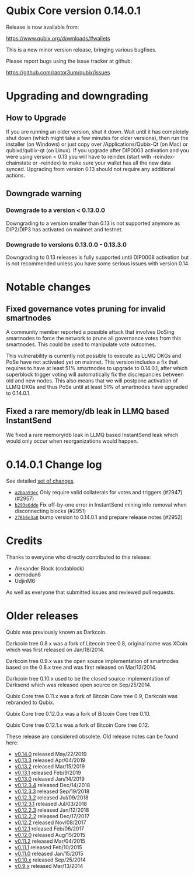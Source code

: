 Qubix Core version 0.14.0.1
==========================

Release is now available from:

  <https://www.qubix.org/downloads/#wallets>

This is a new minor version release, bringing various bugfixes.

Please report bugs using the issue tracker at github:

  <https://github.com/raptor3um/qubix/issues>


Upgrading and downgrading
=========================

How to Upgrade
--------------

If you are running an older version, shut it down. Wait until it has completely
shut down (which might take a few minutes for older versions), then run the
installer (on Windows) or just copy over /Applications/Qubix-Qt (on Mac) or
qubixd/qubix-qt (on Linux). If you upgrade after DIP0003 activation and you were
using version < 0.13 you will have to reindex (start with -reindex-chainstate
or -reindex) to make sure your wallet has all the new data synced. Upgrading from
version 0.13 should not require any additional actions.

Downgrade warning
-----------------

### Downgrade to a version < 0.13.0.0

Downgrading to a version smaller than 0.13 is not supported anymore as DIP2/DIP3 has
activated on mainnet and testnet.

### Downgrade to versions 0.13.0.0 - 0.13.3.0

Downgrading to 0.13 releases is fully supported until DIP0008 activation but is not
recommended unless you have some serious issues with version 0.14.

Notable changes
===============

Fixed governance votes pruning for invalid smartnodes 
------------------------------------------------------
A community member reported a possible attack that involves DoSing smartnodes to force the network
to prune all governance votes from this smartnodes. This could be used to manipulate vote outcomes.

This vulnerability is currently not possible to execute as LLMQ DKGs and PoSe have not activated yet on
mainnet. This version includes a fix that requires to have at least 51% smartnodes to upgrade to
0.14.0.1, after which superblock trigger voting will automatically fix the discrepancies between
old and new nodes. This also means that we will postpone activation of LLMQ DKGs and thus PoSe until
at least 51% of smartnodes have upgraded to 0.14.0.1.

Fixed a rare memory/db leak in LLMQ based InstantSend
-----------------------------------------------------
We fixed a rare memory/db leak in LLMQ based InstantSend leak which would only occur when reorganizations
would happen.

0.14.0.1 Change log
===================

See detailed [set of changes](https://github.com/raptor3um/qubix/compare/v0.14.0.0...qubix:v0.14.0.1).

- [`a2baa93ec`](https://github.com/raptor3um/qubix/commit/a2baa93ec) Only require valid collaterals for votes and triggers (#2947) (#2957)
- [`b293e6dde`](https://github.com/raptor3um/qubix/commit/b293e6dde) Fix off-by-one error in InstantSend mining info removal when disconnecting blocks (#2951)
- [`276b6e3a8`](https://github.com/raptor3um/qubix/commit/276b6e3a8) bump version to 0.14.0.1 and prepare release notes (#2952)

Credits
=======

Thanks to everyone who directly contributed to this release:

- Alexander Block (codablock)
- demodun6
- UdjinM6

As well as everyone that submitted issues and reviewed pull requests.

Older releases
==============

Qubix was previously known as Darkcoin.

Darkcoin tree 0.8.x was a fork of Litecoin tree 0.8, original name was XCoin
which was first released on Jan/18/2014.

Darkcoin tree 0.9.x was the open source implementation of smartnodes based on
the 0.8.x tree and was first released on Mar/13/2014.

Darkcoin tree 0.10.x used to be the closed source implementation of Darksend
which was released open source on Sep/25/2014.

Qubix Core tree 0.11.x was a fork of Bitcoin Core tree 0.9,
Darkcoin was rebranded to Qubix.

Qubix Core tree 0.12.0.x was a fork of Bitcoin Core tree 0.10.

Qubix Core tree 0.12.1.x was a fork of Bitcoin Core tree 0.12.

These release are considered obsolete. Old release notes can be found here:

- [v0.14.0](https://github.com/raptor3um/qubix/blob/master/doc/release-notes/qubix/release-notes-0.14.0.md) released May/22/2019
- [v0.13.3](https://github.com/raptor3um/qubix/blob/master/doc/release-notes/qubix/release-notes-0.13.3.md) released Apr/04/2019
- [v0.13.2](https://github.com/raptor3um/qubix/blob/master/doc/release-notes/qubix/release-notes-0.13.2.md) released Mar/15/2019
- [v0.13.1](https://github.com/raptor3um/qubix/blob/master/doc/release-notes/qubix/release-notes-0.13.1.md) released Feb/9/2019
- [v0.13.0](https://github.com/raptor3um/qubix/blob/master/doc/release-notes/qubix/release-notes-0.13.0.md) released Jan/14/2019
- [v0.12.3.4](https://github.com/raptor3um/qubix/blob/master/doc/release-notes/qubix/release-notes-0.12.3.4.md) released Dec/14/2018
- [v0.12.3.3](https://github.com/raptor3um/qubix/blob/master/doc/release-notes/qubix/release-notes-0.12.3.3.md) released Sep/19/2018
- [v0.12.3.2](https://github.com/raptor3um/qubix/blob/master/doc/release-notes/qubix/release-notes-0.12.3.2.md) released Jul/09/2018
- [v0.12.3.1](https://github.com/raptor3um/qubix/blob/master/doc/release-notes/qubix/release-notes-0.12.3.1.md) released Jul/03/2018
- [v0.12.2.3](https://github.com/raptor3um/qubix/blob/master/doc/release-notes/qubix/release-notes-0.12.2.3.md) released Jan/12/2018
- [v0.12.2.2](https://github.com/raptor3um/qubix/blob/master/doc/release-notes/qubix/release-notes-0.12.2.2.md) released Dec/17/2017
- [v0.12.2](https://github.com/raptor3um/qubix/blob/master/doc/release-notes/qubix/release-notes-0.12.2.md) released Nov/08/2017
- [v0.12.1](https://github.com/raptor3um/qubix/blob/master/doc/release-notes/qubix/release-notes-0.12.1.md) released Feb/06/2017
- [v0.12.0](https://github.com/raptor3um/qubix/blob/master/doc/release-notes/qubix/release-notes-0.12.0.md) released Aug/15/2015
- [v0.11.2](https://github.com/raptor3um/qubix/blob/master/doc/release-notes/qubix/release-notes-0.11.2.md) released Mar/04/2015
- [v0.11.1](https://github.com/raptor3um/qubix/blob/master/doc/release-notes/qubix/release-notes-0.11.1.md) released Feb/10/2015
- [v0.11.0](https://github.com/raptor3um/qubix/blob/master/doc/release-notes/qubix/release-notes-0.11.0.md) released Jan/15/2015
- [v0.10.x](https://github.com/raptor3um/qubix/blob/master/doc/release-notes/qubix/release-notes-0.10.0.md) released Sep/25/2014
- [v0.9.x](https://github.com/raptor3um/qubix/blob/master/doc/release-notes/qubix/release-notes-0.9.0.md) released Mar/13/2014


